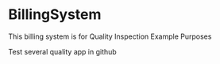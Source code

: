 # BillingSystem

This billing system is for Quality Inspection Example Purposes

Test several quality app in github
